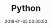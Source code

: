 ---
title: Python
date: 2018-01-05 00:00:00
type: "Python"
top_img: https://cdn.pixabay.com/photo/2021/01/05/06/40/boat-5889919_1280.png
aside: true	# 这个参数是不显示评论
comments: true	# 这个参数不显示侧边栏
---